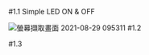 #1.1 Simple LED ON & OFF

![螢幕擷取畫面 2021-08-29 095311](https://user-images.githubusercontent.com/89715433/131235879-63707f74-e246-445d-9573-b7dd97cbdbd3.png)
#1.2

#1.3
